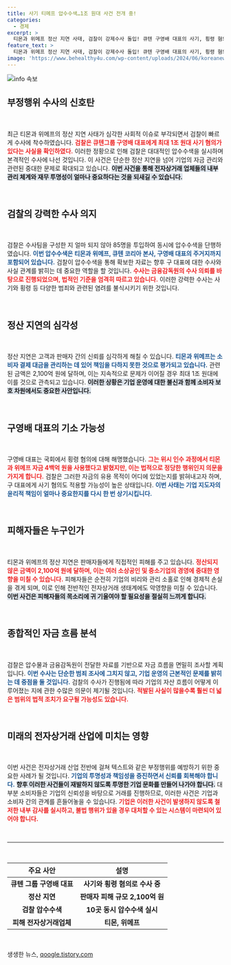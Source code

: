 ```yaml
---
title: 사기 티메프 압수수색…1조 원대 사건 전개 중!
categories:
  - 경제
excerpt: >
  티몬과 위메프 정산 지연 사태, 검찰이 강제수사 돌입! 큐텐 구영배 대표의 사기, 횡령 혐의가 핵심! 피해액 최대 1조 원? 이 통 큰 사건의 전말을 밝혀냅니다. 클릭하여 더 알아보세요!
feature_text: >
  티몬과 위메프 정산 지연 사태, 검찰이 강제수사 돌입! 큐텐 구영배 대표의 사기, 횡령 혐의가 핵심! 피해액 최대 1조 원? 이 통 큰 사건의 전말을 밝혀냅니다. 클릭하여 더 알아보세요!
image: 'https://www.behealthy4u.com/wp-content/uploads/2024/06/koreanews.jpg'
---
```


<p><img src="https://www.behealthy4u.com/wp-content/uploads/2024/06/koreanews.jpg" alt="info 속보" /></p>

<h2 data-ke-size="size26">부정행위 수사의 신호탄</h2>

<p data-ke-size="size16">&nbsp;</p>

<p>최근 티몬과 위메프의 정산 지연 사태가 심각한 사회적 이슈로 부각되면서 검찰이 빠르게 수사에 착수하였습니다. <b><span style="color: #ee2323;">검찰은 큐텐그룹 구영배 대표에게 최대 1조 원대 사기 혐의가 있다는 사실을 확인하였다.</span></b> 이러한 정황으로 인해 검찰은 대대적인 압수수색을 실시하며 본격적인 수사에 나선 것입니다. 이 사건은 단순한 정산 지연을 넘어 기업의 자금 관리와 관련된 중대한 문제로 확대되고 있습니다. <b><span style="background-color: #21538527;">이번 사건을 통해 전자상거래 업체들의 내부 관리 체계와 재무 투명성이 얼마나 중요하다는 것을 되새길 수 있습니다.</span></b> </p>

<p data-ke-size="size16">&nbsp;</p>

<h2 data-ke-size="size26">검찰의 강력한 수사 의지</h2>

<p data-ke-size="size16">&nbsp;</p>

<p>검찰은 수사팀을 구성한 지 얼마 되지 않아 85명을 투입하여 동시에 압수수색을 단행하였습니다. <b><span style="color: #1a5490;">이번 압수수색은 티몬과 위메프, 큐텐 코리아 본사, 구영배 대표의 주거지까지 포함되어 있습니다.</span></b> 검찰이 압수수색을 통해 확보한 자료는 향후 구 대표에 대한 수사와 사실 관계를 밝히는 데 중요한 역할을 할 것입니다. <b><span style="color: #ee2323;">수사는 금융감독원의 수사 의뢰를 바탕으로 진행되었으며, 법적인 기준을 엄격히 따르고 있습니다.</span></b> 이러한 강력한 수사는 사기와 횡령 등 다양한 범죄와 관련된 염려를 불식시키기 위한 것입니다.</p>

<p data-ke-size="size16">&nbsp;</p>

<h2 data-ke-size="size26">정산 지연의 심각성</h2>

<p data-ke-size="size16">&nbsp;</p>

<p>정산 지연은 고객과 판매자 간의 신뢰를 심각하게 해칠 수 있습니다. <b><span style="color: #1a5490;">티몬과 위메프는 소비자 결제 대금을 관리하는 데 있어 책임을 다하지 못한 것으로 평가되고 있습니다.</span></b> 관련된 금액은 2,100억 원에 달하며, 이는 지속적으로 문제가 이어질 경우 최대 1조 원대에 이를 것으로 관측되고 있습니다. <b><span style="background-color: #21538527;">이러한 상황은 기업 운영에 대한 불신과 함께 소비자 보호 차원에서도 중요한 사안입니다.</span></b> </p>

<p data-ke-size="size16">&nbsp;</p>

<h2 data-ke-size="size26">구영배 대표의 기소 가능성</h2>

<p data-ke-size="size16">&nbsp;</p>

<p>구영배 대표는 국회에서 횡령 혐의에 대해 해명했습니다. <b><span style="color: #ee2323;">그는 위시 인수 과정에서 티몬과 위메프 자금 4백억 원을 사용했다고 밝혔지만, 이는 법적으로 정당한 행위인지 의문을 가지게 합니다.</span></b> 검찰은 그러한 자금의 유용 목적이 어디에 있었는지를 밝혀내고자 하며, 구 대표에게 사기 혐의도 적용할 가능성이 높은 상태입니다. <b><span style="color: #1a5490;">이번 사태는 기업 지도자의 윤리적 책임이 얼마나 중요한지를 다시 한 번 상기시킵니다.</span></b> </p>

<p data-ke-size="size16">&nbsp;</p>

<h2 data-ke-size="size26">피해자들은 누구인가</h2>

<p data-ke-size="size16">&nbsp;</p>

<p>티몬과 위메프의 정산 지연은 판매자들에게 직접적인 피해를 주고 있습니다. <b><span style="color: #ee2323;">정산되지 않은 금액이 2,100억 원에 달하며, 이는 여러 소상공인 및 중소기업의 경영에 중대한 영향을 미칠 수 있습니다.</span></b> 피해자들은 순전히 기업의 비리와 관리 소홀로 인해 경제적 손실을 겪게 되며, 이로 인해 전반적인 전자상거래 생태계에도 악영향을 미칠 수 있습니다. <b><span style="background-color: #21538527;">이번 사건은 피해자들의 목소리에 귀 기울여야 할 필요성을 절실히 느끼게 합니다.</span></b> </p>

<p data-ke-size="size16">&nbsp;</p>

<h2 data-ke-size="size26">종합적인 자금 흐름 분석</h2>

<p data-ke-size="size16">&nbsp;</p>

<p>검찰은 압수물과 금융감독원이 전달한 자료를 기반으로 자금 흐름을 면밀히 조사할 계획입니다. <b><span style="color: #1a5490;">이번 수사는 단순한 범죄 조사에 그치지 않고, 기업 운영의 근본적인 문제를 밝히는 데 중점을 둘 것입니다.</span></b> 검찰의 수사가 진행됨에 따라 기업의 자산 흐름이 어떻게 이루어졌는 지에 관한 수많은 의문이 제기될 것입니다. <b><span style="color: #ee2323;">적발된 사실이 많을수록 훨씬 더 넓은 범위의 법적 조치가 요구될 가능성도 있습니다.</span></b></p>

<p data-ke-size="size16">&nbsp;</p>

<h2 data-ke-size="size26">미래의 전자상거래 산업에 미치는 영향</h2>

<p data-ke-size="size16">&nbsp;</p>

<p>이번 사건은 전자상거래 산업 전반에 걸쳐 텍스트와 같은 부정행위를 예방하기 위한 중요한 사례가 될 것입니다. <b><span style="color: #1a5490;">기업의 투명성과 책임성을 증진하면서 신뢰를 회복해야 합니다.</span></b> <b><span style="background-color: #21538527;">향후 이러한 사건들이 재발하지 않도록 투명한 기업 문화를 만들어 나가야 합니다.</span></b> 대부분 소비자들은 기업의 신뢰성을 바탕으로 거래를 진행하므로, 이러한 사건은 기업과 소비자 간의 관계를 흔들어놓을 수 있습니다. <b><span style="color: #ee2323;">기업은 이러한 사건이 발생하지 않도록 철저한 내부 감사를 실시하고, 불법 행위가 있을 경우 대처할 수 있는 시스템이 마련되어 있어야 합니다.</span></b></p>

<p data-ke-size="size16">&nbsp;</p>

<hr>

<p data-ke-size="size16">&nbsp;</p>

<table style="width: 100%;">
  <thead>
    <tr>
      <th style="text-align: center;">주요 사안</th>
      <th style="text-align: center;">설명</th>
    </tr>
  </thead>
  <tbody>
    <tr>
      <td style="text-align: center; height: 17px;"><b>큐텐 그룹 구영배 대표</b></td>
      <td style="text-align: center; height: 17px;"><b>사기와 횡령 혐의로 수사 중</b></td>
    </tr>
    <tr>
      <td style="text-align: center; height: 17px;"><b>정산 지연</b></td>
      <td style="text-align: center; height: 17px;"><b>판매자 피해 규모 2,100억 원</b></td>
    </tr>
    <tr>
      <td style="text-align: center; height: 17px;"><b>검찰 압수수색</b></td>
      <td style="text-align: center; height: 17px;"><b>10곳 동시 압수수색 실시</b></td>
    </tr>
    <tr>
      <td style="text-align: center; height: 17px;"><b>피해 전자상거래업체</b></td>
      <td style="text-align: center; height: 17px;"><b>티몬, 위메프</b></td>
    </tr>
  </tbody>
</table>

<p data-ke-size="size16">&nbsp;</p>
생생한 뉴스, <a href="https://qoogle.tistory.com" rel="dofollow">qoogle.tistory.com</a>


